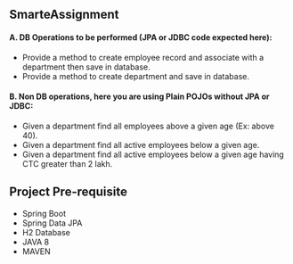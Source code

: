 ## SmarteAssignment
#### A. DB Operations to be performed (JPA or JDBC code expected here):
 - Provide a method to create employee record and associate with a department then save in database. 
 - Provide a method to create department and save in database. 
#### B. Non DB operations, here you are using Plain POJOs without JPA or JDBC:
 - Given a department find all employees above a given age (Ex: above 40). 
 - Given a department find all active employees below a given age. 
 - Given a department find all active employees below a given age having CTC greater than 2 lakh.

## Project Pre-requisite 
- Spring Boot
- Spring Data JPA
- H2 Database
- JAVA 8
- MAVEN

